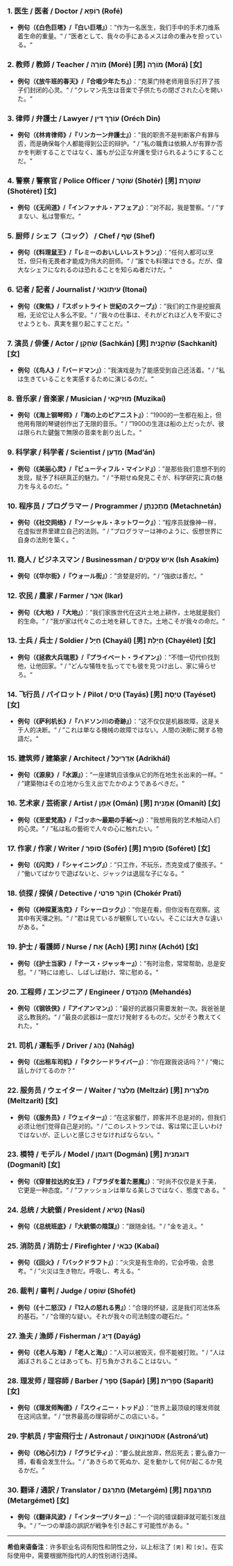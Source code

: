 ### **1. 医生 / 医者 / Doctor / רוֹפֵא (Rofé)**
- **例句（《白色巨塔》/『白い巨塔』）**：”作为一名医生，我们手中的手术刀维系着生命的重量。“ / ”医者として、我々の手にあるメスは命の重みを担っている。“

### **2. 教师 / 教師 / Teacher / מוֹרֶה (Moré) [男] מוֹרָה (Morá) [女]**
- **例句（《放牛班的春天》/『合唱少年たち』）**：”克莱门特老师用音乐打开了孩子们封闭的心灵。“ / ”クレマン先生は音楽で子供たちの閉ざされた心を開いた。“

### **3. 律师 / 弁護士 / Lawyer / עוֹרֶךְ דִּין (Oréch Din)**
- **例句（《林肯律师》/『リンカーン弁護士』）**：”我的职责不是判断客户有罪与否，而是确保每个人都能得到公正的辩护。“ / ”私の職責は依頼人が有罪か否かを判断することではなく、誰もが公正な弁護を受けられるようにすることだ。“

### **4. 警察 / 警察官 / Police Officer / שׁוֹטֵר (Shotér) [男] שׁוֹטֶרֶת (Shotéret) [女]**
- **例句（《无间道》/『インファナル・アフェア』）**：”对不起，我是警察。“ / ”すまない、私は警察だ。“

### **5. 厨师 / シェフ（コック） / Chef / שֶׁף (Shef)**
- **例句（《料理鼠王》/『レミーのおいしいレストラン』）**：”任何人都可以烹饪，但只有无畏者才能成为伟大的厨师。“ / ”誰でも料理はできる。だが、偉大なシェフになれるのは恐れることを知らぬ者だけだ。“

### **6. 记者 / 記者 / Journalist / עיתונאי (Itonaí)**
- **例句（《聚焦》/『スポットライト 世紀のスクープ』）**：”我们的工作是挖掘真相，无论它让人多么不安。“ / ”我々の仕事は、それがどれほど人を不安にさせようとも、真実を掘り起こすことだ。“

### **7. 演员 / 俳優 / Actor / שַׂחְקָן (Sachkán) [男] שַׂחְקָנִית (Sachkanít) [女]**
- **例句（《鸟人》/『バードマン』）**：”我演戏是为了能感受到自己还活着。“ / ”私は生きていることを実感するために演じるのだ。“

### **8. 音乐家 / 音楽家 / Musician / מוּזִיקַאי (Muzikaí)**
- **例句（《海上钢琴师》/『海の上のピアニスト』）**：”1900的一生都在船上，但他用有限的琴键创作出了无限的音乐。“ / ”1900の生涯は船の上だったが、彼は限られた鍵盤で無限の音楽を創り出した。“

### **9. 科学家 / 科学者 / Scientist / מַדְעָן (Mad’án)**
- **例句（《美丽心灵》/『ビューティフル・マインド』）**：”是那些我们意想不到的发现，赋予了科研真正的魅力。“ / ”予期せぬ発見こそが、科学研究に真の魅力を与えるのだ。“

### **10. 程序员 / プログラマー / Programmer / מְתָכְנְתָן (Metachnetán)**
- **例句（《社交网络》/『ソーシャル・ネットワーク』）**：”程序员就像神一样，在虚拟世界里建立自己的法则。“ / ”プログラマーは神のように、仮想世界に自身の法則を築く。“

### **11. 商人 / ビジネスマン / Businessman / אִיש עֲסָקִים (Ish Asakím)**
- **例句（《华尔街》/『ウォール街』）**：”贪婪是好的。“ / ”強欲は善だ。“

### **12. 农民 / 農家 / Farmer / אִכָּר (Ikar)**
- **例句（《大地》/『大地』）**：”我们家族世代在这片土地上耕作，土地就是我们的生命。“ / ”我が家は代々この土地を耕してきた。土地こそが我々の命だ。“

### **13. 士兵 / 兵士 / Soldier / חַיָּל (Chayál) [男] חַיֶּלֶת (Chayélet) [女]**
- **例句（《拯救大兵瑞恩》/『プライベート・ライアン』）**：”不惜一切代价找到他，让他回家。“ / ”どんな犠牲を払ってでも彼を見つけ出し、家に帰らせろ。“

### **14. 飞行员 / パイロット / Pilot / טַיָּס (Tayás) [男] טַיֶּסֶת (Tayéset) [女]**
- **例句（《萨利机长》/『ハドソン川の奇跡』）**：”这不仅仅是机器故障，这是关于人的决断。“ / ”これは単なる機械の故障ではない。人間の決断に関する物語だ。“

### **15. 建筑师 / 建築家 / Architect / אַדְרִיכָל (Adrikhál)**
- **例句（《源泉》/『水源』）**：”一座建筑应该像从它的所在地生长出来的一样。“ / ”建築物はその立地から生え出でたかのようであるべきだ。“

### **16. 艺术家 / 芸術家 / Artist / אָמָּן (Omán) [男] אָמָּנִית (Omanít) [女]**
- **例句（《至爱梵高》/『ゴッホ～最期の手紙～』）**：”我想用我的艺术触动人们的心灵。“ / ”私は私の藝術で人々の心に触れたい。“

### **17. 作家 / 作家 / Writer / סוֹפֵר (Sofér) [男] סוֹפֶרֶת (Soféret) [女]**
- **例句（《闪灵》/『シャイニング』）**：”只工作，不玩乐，杰克变成了傻孩子。“ / ”働いてばかりで遊ばないと、ジャックは退屈な子になる。“

### **18. 侦探 / 探偵 / Detective / חוֹקֵר פרטי (Chokér Pratí)**
- **例句（《神探夏洛克》/『シャーロック』）**：”你是在看，但你没有在观察。这其中有天壤之别。“ / ”君は見ているが観察していない。そこには大きな違いがある。“

### **19. 护士 / 看護師 / Nurse / אָח (Ach) [男] אָחוֹת (Achót) [女]**
- **例句（《护士当家》/『ナース・ジャッキー』）**：”有时治愈，常常帮助，总是安慰。“ / ”時には癒し、しばしば助け、常に慰める。“

### **20. 工程师 / エンジニア / Engineer / מְהַנְדֵּס (Mehandés)**
- **例句（《钢铁侠》/『アイアンマン』）**：”最好的武器只需要发射一次。我爸爸是这么教我的。“ / ”最良の武器は一度だけ発射するものだ。父がそう教えてくれた。“

### **21. 司机 / 運転手 / Driver / נָהַג (Nahág)**
- **例句（《出租车司机》/『タクシードライバー』）**：”你在跟我说话吗？“ / ”俺に話しかけてるのか？“

### **22. 服务员 / ウェイター / Waiter / מֶלְצַר (Meltzár) [男] מֶלְצָרִית (Meltzarít) [女]**
- **例句（《服务员》/『ウェイター』）**：”在这家餐厅，顾客并不总是对的，但我们必须让他们觉得自己是对的。“ / ”このレストランでは、客は常に正しいわけではないが、正しいと感じさせなければならない。“

### **23. 模特 / モデル / Model / דוגמן (Dogmán) [男] דוגמנית (Dogmanít) [女]**
- **例句（《穿普拉达的女王》/『プラダを着た悪魔』）**：”时尚不仅仅是关于美，它更是一种态度。“ / ”ファッションは単なる美しさではなく、態度である。“

### **24. 总统 / 大統領 / President / נָשִׂיא (Nasí)**
- **例句（《总统班底》/『大統領の陰謀』）**：”跟随金钱。“ / ”金を追え。“

### **25. 消防员 / 消防士 / Firefighter / כַּבַּאי (Kabaí)**
- **例句（《回火》/『バックドラフト』）**：”火灾是有生命的，它会呼吸，会思考。“ / ”火災は生き物だ。呼吸し、考える。“

### **26. 裁判 / 審判 / Judge / שׁוֹפֵט (Shofét)**
- **例句（《十二怒汉》/『12人の怒れる男』）**：”合理的怀疑，这是我们司法体系的基石。“ / ”合理的な疑い。それが我々の司法制度の礎石だ。“

### **27. 渔夫 / 漁師 / Fisherman / דַּיָּג (Dayág)**
- **例句（《老人与海》/『老人と海』）**：”人可以被毁灭，但不能被打败。“ / ”人は滅ぼされることはあっても、打ち負かされることはない。“

### **28. 理发师 / 理容師 / Barber / סַפָּר (Sapár) [男] סַפָּרִית (Saparít) [女]**
- **例句（《理发师陶德》/『スウィニー・トッド』）**：”世界上最顶级的理发师就在这间店里。“ / ”世界最高の理容師がこの店にいる。“

### **29. 宇航员 / 宇宙飛行士 / Astronaut / אַסטרוֹנָאוּט (Astroná’ut)**
- **例句（《地心引力》/『グラビティ』）**：”要么就此放弃，然后死去；要么奋力一搏，看看会发生什么。“ / ”あきらめて死ぬか、足を動かして何が起こるか見るかだ。“

### **30. 翻译 / 通訳 / Translator / מְתַרְגֵּם (Metargém) [男] מְתַרְגֶּמֶת (Metargémet) [女]**
- **例句（《翻译风波》/『インタープリター』）**：”一个词的错误翻译就可能引发战争。“ / ”一つの単語の誤訳が戦争を引き起こす可能性がある。“

---

**希伯来语备注**：许多职业名词有阳性和阴性之分，以上标注了 `[男]` 和 `[女]`。在实际使用中，需要根据所指代的人的性别进行选择。
